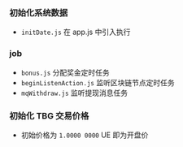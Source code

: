 ### 初始化系统数据
* `initDate.js` 在 app.js 中引入执行

### job
* `bonus.js` 分配奖金定时任务
* `beginListenAction.js` 监听区块链节点定时任务
* `mqWithdraw.js` 监听提现消息任务

### 初始化 TBG 交易价格
* 初始价格为 `1.0000 0000` UE 即为开盘价